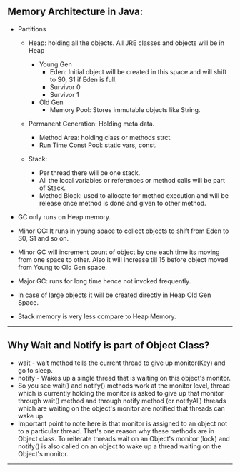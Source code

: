 ## Memory Architecture in Java:
- Partitions
	- Heap: holding all the objects. All JRE classes and objects will be in Heap
		- Young Gen
			- Eden: Initial object will be created in this space and will shift to S0, S1 if Eden is full.
			- Survivor 0
			- Survivor 1
		- Old Gen
			- Memory Pool: Stores immutable objects like String. 
	- Permanent Generation: Holding meta data.
		- Method Area: holding class or methods strct.	
		- Run Time Const Pool: static vars, const.
	
	- Stack:
		- Per thread there will be one stack.
		- All the local variables or references or method calls will be part of Stack.
		- Method Block: used to allocate for method execution and will be release once method is done and given to other method.
		

- GC only runs on Heap memory.
- Minor GC: It runs in young space to collect objects to shift from Eden to S0, S1 and so on.
- Minor GC will increment count of object by one each time its moving from one space to other. Also it will increase till 15 before object moved from Young to Old Gen space.
- Major GC: runs for long time hence not invoked frequently.
- In case of large objects it will be created directly in Heap Old Gen Space.
- Stack memory is very less compare to Heap Memory.
---

## Why Wait and Notify is part of Object Class?
- wait - wait method tells the current thread to give up monitor(Key) and go to sleep.
- notify - Wakes up a single thread that is waiting on this object's monitor. 
- So you see wait() and notify() methods work at the monitor level, thread which is currently holding the monitor is asked 
to give up that monitor through wait() method and through notify method (or notifyAll) threads which are waiting on the 
object's monitor are notified that threads can wake up.
- Important point to note here is that monitor is assigned to an object not to a particular thread. 
That's one reason why these methods are in Object class. To reiterate threads wait on an Object's monitor (lock) and 
notify() is also called on an object to wake up a thread waiting on the Object's monitor.

---

## 
